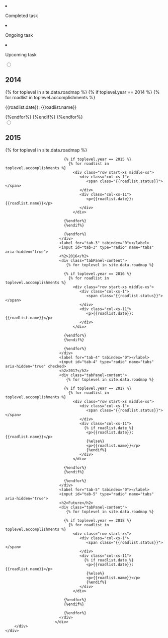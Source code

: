 <div class="roadmap">
<div class="text-center pre-roadmap container">
    <div class="row">
       <div class="col-xs-4">
            <li class="completed"></li>
            <p>Completed task</p>
       </div>
       <div class="col-xs-4">
            <li class="ongoing"></li>
            <p>Ongoing task</p>
       </div>
       <div class="col-xs-4">
            <li class="upcoming"></li>
            <p>Upcoming task</p>
       </div>
    </div>
</div>
<section class="container">
    <div class="row">
        <div class="col-lg-12 col-md-12 col-sm-12 col-xs-12">
            <div class="tabPanel-widget">
                <label for="tab-1" tabindex="0"></label>
                    <input id="tab-1" type="radio" name="tabs" aria-hidden="true">
                        <h2>2014</h2>
                        <div class="tabPanel-content">              
                            {% for toplevel in site.data.roadmap %}    
                              {% if toplevel.year == 2014 %}
                                {% for roadlist in toplevel.accomplishments %}
                                  <div class="row start-xs middle-xs">
                                     <div class="col-xs-1">
                                        <span class="{{roadlist.status}}"></span>
                                     </div>
                                     <div class="col-xs-11">
                                        <p>{{roadlist.date}}: {{roadlist.name}}</p>
                                     </div>
                                  </div>
                              {%endfor%}
                              {%endif%}
                              {%endfor%}
                        </div>
                        <label for="tab-2" tabindex="0"></label>
                        <input id="tab-2" type="radio" name="tabs" aria-hidden="true">
                            <h2>2015</h2>
                            <div class="tabPanel-content">
                               {% for toplevel in site.data.roadmap %}
                              
                              {% if toplevel.year == 2015 %}
                                {% for roadlist in toplevel.accomplishments %}
                                  <div class="row start-xs middle-xs">
                                     <div class="col-xs-1">
                                        <span class="{{roadlist.status}}"></span>
                                     </div>
                                     <div class="col-xs-11">
                                        <p>{{roadlist.date}}: {{roadlist.name}}</p>
                                     </div>
                                  </div>
                             
                              {%endfor%}
                              {%endif%}
                              
                              {%endfor%}
                            </div>
                            <label for="tab-3" tabindex="0"></label>
                            <input id="tab-3" type="radio" name="tabs" aria-hidden="true">
                            <h2>2016</h2>
                            <div class="tabPanel-content">
                               {% for toplevel in site.data.roadmap %}
                              
                              {% if toplevel.year == 2016 %}
                                {% for roadlist in toplevel.accomplishments %}
                                  <div class="row start-xs middle-xs">
                                     <div class="col-xs-1">
                                        <span class="{{roadlist.status}}"></span>
                                     </div>
                                     <div class="col-xs-11">
                                        <p>{{roadlist.date}}: {{roadlist.name}}</p>
                                     </div>
                                  </div>
                             
                              {%endfor%}
                              {%endif%}
                              
                              {%endfor%}
                            </div>
                            <label for="tab-4" tabindex="0"></label>
                            <input id="tab-4" type="radio" name="tabs" aria-hidden="true" checked>
                            <h2>2017</h2>
                            <div class="tabPanel-content">
                               {% for toplevel in site.data.roadmap %}
                              
                              {% if toplevel.year == 2017 %}
                                {% for roadlist in toplevel.accomplishments %}
                                  <div class="row start-xs middle-xs">
                                     <div class="col-xs-1">
                                        <span class="{{roadlist.status}}"></span>
                                     </div>
                                     <div class="col-xs-11">
                                       {% if roadlist.date %}
                                        <p>{{roadlist.date}}: {{roadlist.name}}</p>
                                        {%else%}
                                        <p>{{roadlist.name}}</p>
                                        {%endif%}
                                     </div>
                                  </div>
                             
                              {%endfor%}
                              {%endif%}
                              
                              {%endfor%}
                            </div>
                            <label for="tab-5" tabindex="0"></label>
                            <input id="tab-5" type="radio" name="tabs" aria-hidden="true">
                            <h2>Future</h2>
                            <div class="tabPanel-content">
                               {% for toplevel in site.data.roadmap %}
                              
                              {% if toplevel.year == 2018 %}
                                {% for roadlist in toplevel.accomplishments %}
                                  <div class="row start-xs">
                                     <div class="col-xs-1">
                                        <span class="{{roadlist.status}}"></span>
                                     </div>
                                     <div class="col-xs-11">
                                       {% if roadlist.date %}
                                        <p>{{roadlist.date}}: {{roadlist.name}}</p>
                                        {%else%}
                                        <p>{{roadlist.name}}</p>
                                        {%endif%}
                                     </div>
                                  </div>
                             
                              {%endfor%}
                              {%endif%}
                              
                              {%endfor%}
                            </div>
                          </div>
        </div>
    </div>
</section>


</div>